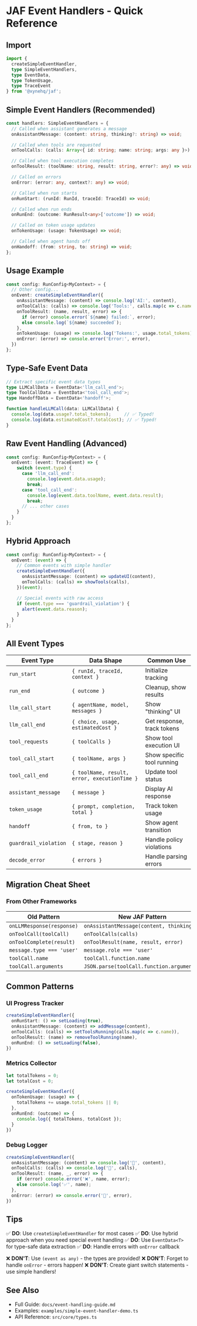 # JAF Event Handlers - Quick Reference

## Import

```typescript
import {
  createSimpleEventHandler,
  type SimpleEventHandlers,
  type EventData,
  type TokenUsage,
  type TraceEvent
} from '@xynehq/jaf';
```

## Simple Event Handlers (Recommended)

```typescript
const handlers: SimpleEventHandlers = {
  // Called when assistant generates a message
  onAssistantMessage: (content: string, thinking?: string) => void;

  // Called when tools are requested
  onToolCalls: (calls: Array<{ id: string; name: string; args: any }>) => void;

  // Called when tool execution completes
  onToolResult: (toolName: string, result: string, error?: any) => void;

  // Called on errors
  onError: (error: any, context?: any) => void;

  // Called when run starts
  onRunStart: (runId: RunId, traceId: TraceId) => void;

  // Called when run ends
  onRunEnd: (outcome: RunResult<any>['outcome']) => void;

  // Called on token usage updates
  onTokenUsage: (usage: TokenUsage) => void;

  // Called when agent hands off
  onHandoff: (from: string, to: string) => void;
};
```

## Usage Example

```typescript
const config: RunConfig<MyContext> = {
  // Other config...
  onEvent: createSimpleEventHandler({
    onAssistantMessage: (content) => console.log('AI:', content),
    onToolCalls: (calls) => console.log('Tools:', calls.map(c => c.name)),
    onToolResult: (name, result, error) => {
      if (error) console.error(`${name} failed:`, error);
      else console.log(`${name} succeeded`);
    },
    onTokenUsage: (usage) => console.log('Tokens:', usage.total_tokens),
    onError: (error) => console.error('Error:', error),
  })
};
```

## Type-Safe Event Data

```typescript
// Extract specific event data types
type LLMCallData = EventData<'llm_call_end'>;
type ToolCallData = EventData<'tool_call_end'>;
type HandoffData = EventData<'handoff'>;

function handleLLMCall(data: LLMCallData) {
  console.log(data.usage?.total_tokens);     // ✅ Typed!
  console.log(data.estimatedCost?.totalCost); // ✅ Typed!
}
```

## Raw Event Handling (Advanced)

```typescript
const config: RunConfig<MyContext> = {
  onEvent: (event: TraceEvent) => {
    switch (event.type) {
      case 'llm_call_end':
        console.log(event.data.usage);
        break;
      case 'tool_call_end':
        console.log(event.data.toolName, event.data.result);
        break;
      // ... other cases
    }
  }
};
```

## Hybrid Approach

```typescript
const config: RunConfig<MyContext> = {
  onEvent: (event) => {
    // Common events with simple handler
    createSimpleEventHandler({
      onAssistantMessage: (content) => updateUI(content),
      onToolCalls: (calls) => showTools(calls),
    })(event);

    // Special events with raw access
    if (event.type === 'guardrail_violation') {
      alert(event.data.reason);
    }
  }
};
```

## All Event Types

| Event Type | Data Shape | Common Use |
|------------|------------|------------|
| `run_start` | `{ runId, traceId, context }` | Initialize tracking |
| `run_end` | `{ outcome }` | Cleanup, show results |
| `llm_call_start` | `{ agentName, model, messages }` | Show "thinking" UI |
| `llm_call_end` | `{ choice, usage, estimatedCost }` | Get response, track tokens |
| `tool_requests` | `{ toolCalls }` | Show tool execution UI |
| `tool_call_start` | `{ toolName, args }` | Show specific tool running |
| `tool_call_end` | `{ toolName, result, error, executionTime }` | Update tool status |
| `assistant_message` | `{ message }` | Display AI response |
| `token_usage` | `{ prompt, completion, total }` | Track token usage |
| `handoff` | `{ from, to }` | Show agent transition |
| `guardrail_violation` | `{ stage, reason }` | Handle policy violations |
| `decode_error` | `{ errors }` | Handle parsing errors |

## Migration Cheat Sheet

### From Other Frameworks

| Old Pattern | New JAF Pattern |
|-------------|----------------|
| `onLLMResponse(response)` | `onAssistantMessage(content, thinking)` |
| `onToolCall(toolCall)` | `onToolCalls(calls)` |
| `onToolComplete(result)` | `onToolResult(name, result, error)` |
| `message.type === 'user'` | `message.role === 'user'` |
| `toolCall.name` | `toolCall.function.name` |
| `toolCall.arguments` | `JSON.parse(toolCall.function.arguments)` |

## Common Patterns

### UI Progress Tracker

```typescript
createSimpleEventHandler({
  onRunStart: () => setLoading(true),
  onAssistantMessage: (content) => addMessage(content),
  onToolCalls: (calls) => setToolsRunning(calls.map(c => c.name)),
  onToolResult: (name) => removeToolRunning(name),
  onRunEnd: () => setLoading(false),
})
```

### Metrics Collector

```typescript
let totalTokens = 0;
let totalCost = 0;

createSimpleEventHandler({
  onTokenUsage: (usage) => {
    totalTokens += usage.total_tokens || 0;
  },
  onRunEnd: (outcome) => {
    console.log({ totalTokens, totalCost });
  }
})
```

### Debug Logger

```typescript
createSimpleEventHandler({
  onAssistantMessage: (content) => console.log('💬', content),
  onToolCalls: (calls) => console.log('🔧', calls),
  onToolResult: (name, _, error) => {
    if (error) console.error('❌', name, error);
    else console.log('✅', name);
  },
  onError: (error) => console.error('🚨', error),
})
```

## Tips

✅ **DO**: Use `createSimpleEventHandler` for most cases
✅ **DO**: Use hybrid approach when you need special event handling
✅ **DO**: Use `EventData<T>` for type-safe data extraction
✅ **DO**: Handle errors with `onError` callback

❌ **DON'T**: Use `(event as any)` - the types are provided!
❌ **DON'T**: Forget to handle `onError` - errors happen!
❌ **DON'T**: Create giant switch statements - use simple handlers!

## See Also

- Full Guide: `docs/event-handling-guide.md`
- Examples: `examples/simple-event-handler-demo.ts`
- API Reference: `src/core/types.ts`
